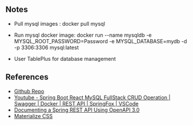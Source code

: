 ## Notes

- Pull mysql images : docker pull mysql
- Run mysql docker image: docker run --name mysqldb -e MYSQL_ROOT_PASSWORD=Password -e MYSQL_DATABASE=mydb -d -p 3306:3306 mysql:latest

- User TablePlus for database management

## References

- [Github Repo](https://github.com/itsmaheshkariya/spring-boot-react-crud)
- [Youtube - Spring Boot React MySQL FullStack CRUD Operation | Swagger | Docker | REST API | SpringFox | VSCode](https://www.youtube.com/watch?v=aYvU0vI_Tg0)
- [Documenting a Spring REST API Using OpenAPI 3.0](https://www.baeldung.com/spring-rest-openapi-documentation)
- [Materialize CSS](https://materializecss.com/)
